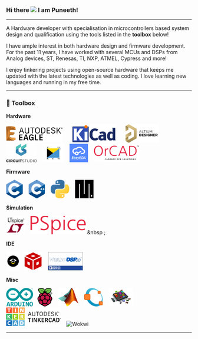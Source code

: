 ### Hi there <img src="https://c.tenor.com/xS_t2ANBv9UAAAAi/elsalla.gif" width="30px"/> I am Puneeth!

---

A Hardware developer with specialisation in microcontrollers based system design and qualification using the tools listed in the **toolbox** below!  

I have ample interest in both hardware design and firmware development. For the past 11 years, I have worked with several MCUs and DSPs from Analog devices, ST, Renesas, TI, NXP, ATMEL, Cypress and more! 

I enjoy tinkering projects using open-source hardware that keeps me updated with the latest technologies as well as coding. I love learning new languages and running in my free time.

---

### 🧰 Toolbox  

**Hardware**

<img src="https://github.com/puneethkumarsn/icons/blob/main/eagle.png" alt="AutoDesk Eagle" height="50" span title="AutoDesk Eagle"/> &nbsp;&nbsp; &nbsp; <img src="https://github.com/puneethkumarsn/icons/blob/main/KiCad-Logo.svg.png" alt="KiCAD" height="50" span title="KiCAD" /> &nbsp;&nbsp;&nbsp;  <img src="https://github.com/puneethkumarsn/icons/blob/main/altium.png" alt="Altium" height="50" span title="Altium Circuit Designer" />&nbsp;&nbsp;&nbsp;
<img src="https://github.com/puneethkumarsn/icons/blob/main/circuit%20studio.jpg" alt="Circuit Studio" height="50" span title="Circuit Studio"  /> &nbsp;&nbsp;&nbsp;<img src="https://github.com/puneethkumarsn/icons/blob/main/zuken-flag.png" alt text="Zuken" height="50" span title="Zuken" /> &nbsp;&nbsp;&nbsp;<img src="https://github.com/puneethkumarsn/icons/blob/main/easyeda-thumbnail.png" alt="EasyEDA" height="50" span title="EasyEDA"  /> &nbsp;&nbsp;&nbsp;<img src="https://github.com/puneethkumarsn/icons/blob/main/orcad.png" alt="Orcad" height="50" span title="OrCAD"  />&nbsp;&nbsp;&nbsp;


**Firmware**

<img src="https://github.com/puneethkumarsn/icons/blob/main/C_Programming_Language.svg.png" alt="C" height="50" span title="Embedded C Programming" />&nbsp;&nbsp; &nbsp;<img src="https://github.com/puneethkumarsn/icons/blob/main/C%2B%2B_Logo.svg.png" alt="C++" height="50" span title="Basic C++"/>&nbsp;&nbsp;&nbsp; <img src="https://github.com/puneethkumarsn/icons/blob/main/-Python-logo-notext.svg.png" alt="Python" height="50" span title="Python" />&nbsp;&nbsp; &nbsp;<img src="https://github.com/puneethkumarsn/icons/blob/main/MicroPython_new_logo.svg.png" alt="MicroPython" height="50" span title="Micro Python/Circuit Python"/> &nbsp;&nbsp;&nbsp;

**Simulation**

<img src="https://github.com/puneethkumarsn/icons/blob/main/LTSpice-logo.jpg" alt="LTSpice" height="50" span title="LTSpice fron Analog Devices"/> &nbsp;&nbsp;&nbsp;<img src="https://github.com/puneethkumarsn/icons/blob/main/PSPICE.png" alt="PSpice" height="50" span title="PSpice from Cadence"/>&nbsp;&nbsp&nbsp;;

**IDE**

<img src="https://github.com/puneethkumarsn/icons/blob/main/Microsoft.VisualStudio.Services.Icons.Default.png" alt="IAR" height="50" span title="IAR" />&nbsp;&nbsp;&nbsp;<img src="https://github.com/puneethkumarsn/icons/blob/main/ccstudio_ccs_256.jpg" alt="Code Composer Studio" height="50" span title="Code Composer Studio" />&nbsp;&nbsp;&nbsp; <img src="https://github.com/puneethkumarsn/icons/blob/main/VisualDSP%2B%2B.jpg" alt="VisualDSP" height="50" span title="VisualDSP from Analog Devices"/>&nbsp;&nbsp;&nbsp;

**Misc** 

<img src="https://github.com/puneethkumarsn/icons/blob/main/720px-Arduino_Logo.svg.png" alt="Arduino" height="50" span title="Arduino with Love" /> &nbsp;&nbsp;<img src="https://github.com/puneethkumarsn/icons/blob/main/RPi-Logo-Reg-SCREEN.webp" height="50" span title="Raspberry Pi, and Pi Pico" /> &nbsp;&nbsp;&nbsp;<img src="https://github.com/puneethkumarsn/icons/blob/main/Matlab_Logo.png" alt="Matlab" height="50" span title="Matlab"/>&nbsp;&nbsp; &nbsp;<img src="https://github.com/puneethkumarsn/icons/blob/main/Gnu-octave-logo.svg.png" alt="GNU Octave" height="50" span title="Octave"/> &nbsp;&nbsp;&nbsp;<img src="https://github.com/puneethkumarsn/icons/blob/main/20170721155035_PSoC-Lego.webp" alt="Cypress PSoC" height="50" span title="PSoC Cypress" />&nbsp;&nbsp;&nbsp; <img src="https://github.com/puneethkumarsn/icons/blob/main/cdnlogo_tinkercad.svg" alt="Tinkercad for Arduino" height="50" span title="Tinkercad for Arduino"/> &nbsp;&nbsp;&nbsp;<img src="https://avatars.githubusercontent.com/u/56967200?s=280&v=4" alt="Wokwi" height="50" span title="Wokwi Arduino Simulator" /> &nbsp;&nbsp;&nbsp;

---


<!--
**puneethkumarsn/puneethkumarsn** is a ✨ _special_ ✨ repository because its `README.md` (this file) appears on your GitHub profile.

Here are some ideas to get you started:

- 🔭 I’m currently working on ...
- 🌱 I’m currently learning ...
- 👯 I’m looking to collaborate on ...
- 🤔 I’m looking for help with ...
- 💬 Ask me about ...
- 📫 How to reach me: ...
- 😄 Pronouns: ...
- ⚡ Fun fact: ...
-->
